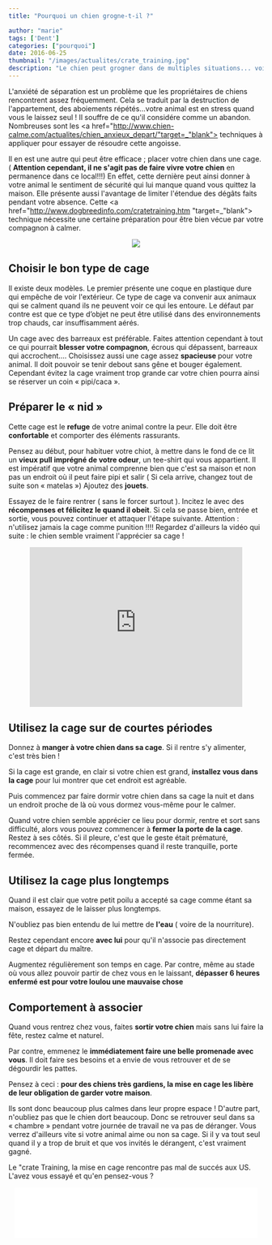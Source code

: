 ```yaml
---
title: "Pourquoi un chien grogne-t-il ?"

author: "marie"
tags: ['Dent']
categories: ["pourquoi"]
date: 2016-06-25
thumbnail: "/images/actualites/crate_training.jpg"
description: "Le chien peut grogner dans de multiples situations... voici les plus importantes."
---
```


L'anxiété de séparation est un problème que les propriétaires de chiens rencontrent assez fréquemment. Cela se traduit par la destruction de l'appartement, des aboiements répétés...votre animal est en stress quand vous le laissez seul ! Il souffre de ce qu'il considére comme un abandon. Nombreuses sont les <a href="http://www.chien-calme.com/actualites/chien_anxieux_depart/"target=_"blank"> techniques à appliquer </a> pour essayer de résoudre cette angoisse.


Il en est une autre qui peut être efficace ; placer votre chien dans une cage. ( <b>Attention cependant, il ne s'agit pas de faire vivre votre chien</b> en permanence dans ce local!!!) En effet, cette dernière peut ainsi donner à votre animal le sentiment de sécurité qui lui manque quand vous quittez la maison. Elle présente aussi l'avantage de limiter l'étendue des dégâts faits pendant votre absence.
Cette <a href="http://www.dogbreedinfo.com/cratetraining.htm "target=_"blank"> technique </a> nécessite une certaine préparation pour être bien vécue par votre compagnon à calmer.

<p align="center"><img src= "/images/actualites/crate_training.jpg"></p>

## Choisir le bon type de cage ##
Il existe deux modèles.  Le premier présente une coque en plastique dure qui empêche de voir l'extérieur. Ce type de cage va convenir aux animaux qui se calment quand ils ne peuvent voir ce qui les entoure. Le défaut par contre est que ce type d’objet ne peut être utilisé dans des environnements trop chauds, car insuffisamment aérés.

Un cage avec des barreaux est préférable. Faites attention cependant à tout ce qui pourrait <b>blesser votre compagnon</b>, écrous qui dépassent, barreaux qui accrochent....
Choisissez aussi une cage assez <b> spacieuse </b> pour votre animal. Il doit pouvoir se tenir debout sans gêne et bouger également. Cependant évitez la cage vraiment trop grande car votre chien pourra ainsi se réserver un coin « pipi/caca ».


## Préparer le « nid » ##
Cette cage est le <b>refuge</b> de votre animal contre la peur. Elle doit être <b>confortable</b> et comporter des éléments rassurants.

Pensez au début, pour habituer votre chiot, à mettre dans le fond de ce lit un <b>vieux pull imprégné de votre odeur</b>, un tee-shirt qui vous appartient. Il est impératif que votre animal comprenne bien que c'est sa maison et non pas un endroit où il peut faire pipi et salir ( Si cela arrive, changez tout de suite son « matelas ») Ajoutez des <b>jouets</b>.

Essayez de le faire rentrer ( sans le forcer surtout ). Incitez le avec des <b>récompenses et félicitez le quand il obeit</b>.  Si cela se passe bien, entrée et sortie, vous pouvez continuer et attaquer l'étape suivante.
Attention : n'utilisez jamais la cage comme punition !!!!
Regardez d'ailleurs la vidéo qui suite : le chien semble vraiment l'apprécier sa cage !

<p align="center"><iframe width="420" height="315" src="https://www.youtube.com/embed/ICVkxe0SwCQ" frameborder="0" allowfullscreen></iframe>

## Utilisez la cage sur de courtes périodes ##
Donnez à <b>manger à votre chien dans sa cage</b>. Si il rentre s'y alimenter, c'est très bien !

Si la cage est grande, en clair si votre chien est grand, <b>installez vous dans la cage</b> pour lui montrer que cet endroit est agréable.

Puis commencez par faire dormir votre chien dans sa cage la nuit et dans un endroit proche de là où vous dormez vous-même pour le calmer.

Quand votre chien semble apprécier ce lieu pour dormir, rentre et sort sans difficulté, alors vous pouvez commencer à <b>fermer la porte de la cage</b>. Restez à ses côtés. Si il pleure, c'est que le geste était prématuré, recommencez avec des récompenses quand il reste tranquille, porte fermée.

## Utilisez la cage plus longtemps ##

Quand il est clair que votre petit poilu a accepté sa cage comme étant sa maison, essayez de le laisser plus longtemps.

N'oubliez pas bien entendu de lui mettre de <b>l'eau</b> ( voire de la nourriture).

Restez cependant encore <b>avec lui</b> pour qu'il n'associe pas directement cage et départ du maître.

Augmentez régulièrement son temps en cage. Par contre, même au stade où vous allez pouvoir partir de chez vous en le laissant, <b>dépasser 6 heures enfermé est pour votre loulou une mauvaise chose</b>


## Comportement à associer ##
Quand vous rentrez chez vous, faites <b>sortir votre chien</b> mais sans lui faire la fête, restez calme et naturel.

Par contre, emmenez le <b>immédiatement faire une belle promenade avec vous</b>. Il doit faire ses besoins et a envie de vous retrouver et de se dégourdir les pattes.

Pensez à ceci : <b>pour des chiens très gardiens, la mise en cage les libère de leur obligation de garder votre maison</b>.

Ils sont donc beaucoup plus calmes dans leur propre espace ! D'autre part, n'oubliez pas que le chien dort beaucoup. Donc se retrouver seul dans sa « chambre » pendant votre journée de travail ne va pas de déranger. Vous verrez d'ailleurs vite si votre animal aime ou non sa cage. Si il y va tout seul quand il y a trop de bruit et que vos invités le dérangent, c'est vraiment gagné.

Le "crate Training, la mise en cage rencontre pas mal de succés aux US. L'avez vous essayé et qu'en pensez-vous ?

<p align="center"><iframe src="//giphy.com/embed/94BoNcwNY6WaY" width="480" height="100" frameBorder="0" style="max-width: 100%" class="giphy-embed" webkitAllowFullScreen mozallowfullscreen allowFullScreen></iframe>